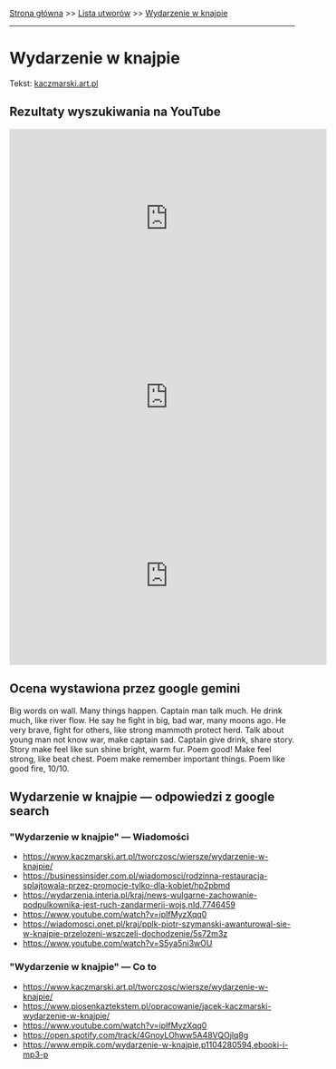 [Strona główna](../index.md) >> [Lista utworów](../list.md) >> [Wydarzenie w knajpie](651.md)

---

# Wydarzenie w knajpie

Tekst: [kaczmarski.art.pl](https://www.kaczmarski.art.pl/tworczosc/wiersze/wydarzenie-w-knajpie/)

## Rezultaty wyszukiwania na YouTube

<iframe width="560" height="315" src="https://www.youtube.com/embed/SKsVpoBis3E?si=IdontcarewhotheIRSsendsImnotpayingtaxes" title="YouTube video player" frameborder="0" allow="accelerometer; autoplay; clipboard-write; encrypted-media; gyroscope; picture-in-picture; web-share" referrerpolicy="strict-origin-when-cross-origin" allowfullscreen></iframe>

<iframe width="560" height="315" src="https://www.youtube.com/embed/bYAJCa7Iajc?si=IdontcarewhotheIRSsendsImnotpayingtaxes" title="YouTube video player" frameborder="0" allow="accelerometer; autoplay; clipboard-write; encrypted-media; gyroscope; picture-in-picture; web-share" referrerpolicy="strict-origin-when-cross-origin" allowfullscreen></iframe>

<iframe width="560" height="315" src="https://www.youtube.com/embed/e_JWGEpU-a4?si=IdontcarewhotheIRSsendsImnotpayingtaxes" title="YouTube video player" frameborder="0" allow="accelerometer; autoplay; clipboard-write; encrypted-media; gyroscope; picture-in-picture; web-share" referrerpolicy="strict-origin-when-cross-origin" allowfullscreen></iframe>

## Ocena wystawiona przez google gemini

Big words on wall. Many things happen. Captain man talk much. He drink much, like river flow. He say he fight in big, bad war, many moons ago. He very brave, fight for others, like strong mammoth protect herd. Talk about young man not know war, make captain sad. Captain give drink, share story. Story make feel like sun shine bright, warm fur. Poem good! Make feel strong, like beat chest. Poem make remember important things. Poem like good fire, 10/10.


## Wydarzenie w knajpie — odpowiedzi z google search

### "Wydarzenie w knajpie" — Wiadomości

- <https://www.kaczmarski.art.pl/tworczosc/wiersze/wydarzenie-w-knajpie/>
- <https://businessinsider.com.pl/wiadomosci/rodzinna-restauracja-splajtowala-przez-promocje-tylko-dla-kobiet/hp2pbmd>
- <https://wydarzenia.interia.pl/kraj/news-wulgarne-zachowanie-podpulkownika-jest-ruch-zandarmerii-wojs,nId,7746459>
- <https://www.youtube.com/watch?v=ipIfMyzXqq0>
- <https://wiadomosci.onet.pl/kraj/pplk-piotr-szymanski-awanturowal-sie-w-knajpie-przelozeni-wszczeli-dochodzenie/5s72m3z>
- <https://www.youtube.com/watch?v=S5ya5ni3wOU>

### "Wydarzenie w knajpie" — Co to

- <https://www.kaczmarski.art.pl/tworczosc/wiersze/wydarzenie-w-knajpie/>
- <https://www.piosenkaztekstem.pl/opracowanie/jacek-kaczmarski-wydarzenie-w-knajpie/>
- <https://www.youtube.com/watch?v=ipIfMyzXqq0>
- <https://open.spotify.com/track/4GnoyLOhww5A48VQOjlq8g>
- <https://www.empik.com/wydarzenie-w-knajpie,p1104280594,ebooki-i-mp3-p>


